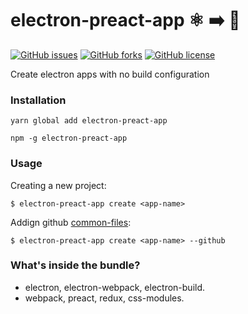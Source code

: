 # electron-preact-app :atom_symbol: :arrow_right: :rocket:
[![GitHub issues](https://img.shields.io/github/issues/btzr-io/electron-preact-app.svg?style=for-the-badge)](https://github.com/btzr-io/electron-preact-app/issues)
[![GitHub forks](https://img.shields.io/github/forks/btzr-io/electron-preact-app.svg?style=for-the-badge)](https://github.com/btzr-io/electron-preact-app/network)
[![GitHub license](https://img.shields.io/github/license/btzr-io/electron-preact-app.svg?style=for-the-badge)](https://github.com/btzr-io/electron-preact-app/blob/master/LICENSE)

Create electron apps with no build configuration 

### Installation

```Shell
yarn global add electron-preact-app
```
```Shell
npm -g electron-preact-app
```

### Usage
Creating a new project:
```Shell
$ electron-preact-app create <app-name> 
```
Addign github [common-files](https://github.com/kmindi/special-files-in-repository-root):
```Shell
$ electron-preact-app create <app-name> --github
```

### What's inside the bundle?

* electron, electron-webpack, electron-build.
* webpack, preact, redux, css-modules.
